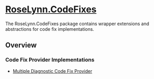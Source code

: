 # [RoseLynn.CodeFixes](https://www.nuget.org/packages/RoseLynn.CodeFixes/)

The RoseLynn.CodeFixes package contains wrapper extensions and abstractions for code fix implementations.

## Overview

### Code Fix Provider Implementations
- [Multiple Diagnostic Code Fix Provider](codeFixProvider.md)
